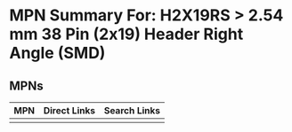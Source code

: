



# MPN Summary For: H2X19RS > 2.54 mm 38 Pin (2x19) Header Right Angle (SMD)

## MPNs
  

|MPN|Direct Links|Search Links|
| :--- | :--- | :--- |
||||
